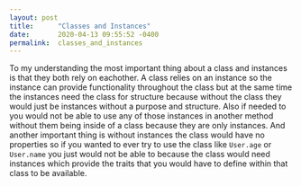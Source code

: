 ```yaml
---
layout: post
title:      "Classes and Instances"
date:       2020-04-13 09:55:52 -0400
permalink:  classes_and_instances
---
```



   To my understanding the most important thing about a class and instances is that they both rely on eachother. A class relies on an instance so the instance can provide functionality throughout the class but at the same time the instances need the class for structure because without the class they would just be instances without a purpose and structure. Also if needed to you would not be able to use any of those instances in another method without them being inside of a class because they are only instances. And another important thing is without instances the class would have no properties so if you wanted to ever try to use the class like `User.age` or `User.name` you just would not be able to because the class would need instances which provide the traits that you would have to define within that class to be available.


